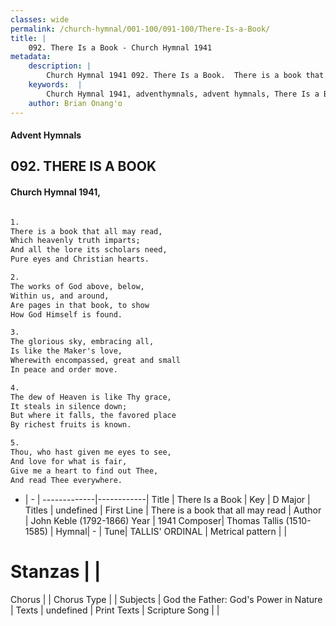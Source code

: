 ```yaml
---
classes: wide
permalink: /church-hymnal/001-100/091-100/There-Is-a-Book/
title: |
    092. There Is a Book - Church Hymnal 1941
metadata:
    description: |
        Church Hymnal 1941 092. There Is a Book.  There is a book that all may read,  Which heavenly truth imparts;  And all the lore its scholars need,  Pure eyes and Christian hearts.  
    keywords:  |
        Church Hymnal 1941, adventhymnals, advent hymnals, There Is a Book, There is a book that all may read. 
    author: Brian Onang'o
---
```


#### Advent Hymnals
## 092. THERE IS A BOOK
####  Church Hymnal 1941,

```txt

1.
There is a book that all may read, 
Which heavenly truth imparts; 
And all the lore its scholars need, 
Pure eyes and Christian hearts. 

2.
The works of God above, below, 
Within us, and around, 
Are pages in that book, to show 
How God Himself is found. 

3.
The glorious sky, embracing all, 
Is like the Maker's love, 
Wherewith encompassed, great and small 
In peace and order move. 

4.
The dew of Heaven is like Thy grace, 
It steals in silence down; 
But where it falls, the favored place 
By richest fruits is known. 

5.
Thou, who hast given me eyes to see, 
And love for what is fair, 
Give me a heart to find out Thee, 
And read Thee everywhere.


```

- |   -  |
-------------|------------|
Title | There Is a Book |
Key | D Major |
Titles | undefined |
First Line | There is a book that all may read |
Author | John Keble (1792-1866)
Year | 1941
Composer| Thomas Tallis (1510-1585) |
Hymnal|  - |
Tune| TALLIS' ORDINAL |
Metrical pattern | |
# Stanzas |  |
Chorus |  |
Chorus Type |  |
Subjects | God the Father: God's Power in Nature |
Texts | undefined |
Print Texts | 
Scripture Song |  |
    

